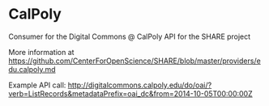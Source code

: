 CalPoly
=======

Consumer for the Digital Commons @ CalPoly API for the SHARE project

More information at https://github.com/CenterForOpenScience/SHARE/blob/master/providers/edu.calpoly.md

Example API call: http://digitalcommons.calpoly.edu/do/oai/?verb=ListRecords&metadataPrefix=oai_dc&from=2014-10-05T00:00:00Z